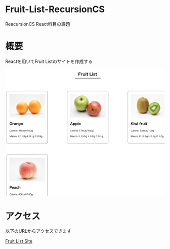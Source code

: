 # Fruit-List-RecursionCS

ReacursionCS React科目の課題

# 概要

Reactを用いてFruit Listのサイトを作成する

![イメージ画像](doc/image.png)

# アクセス

以下のURLからアクセスできます

[Fruit List Site](https://kip2.github.io/Fruit-List-RecursionCS)
